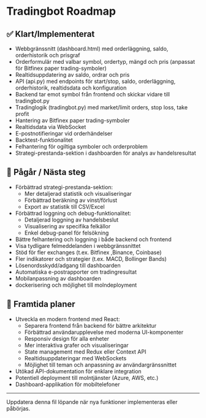 # Tradingbot Roadmap

## ✅ Klart/Implementerat

- Webbgränssnitt (dashboard.html) med orderläggning, saldo, orderhistorik och prisgraf
- Orderformulär med valbar symbol, ordertyp, mängd och pris (anpassat för Bitfinex paper trading-symboler)
- Realtidsuppdatering av saldo, ordrar och pris
- API (api.py) med endpoints för start/stop, saldo, orderläggning, orderhistorik, realtidsdata och konfiguration
- Backend tar emot symbol från frontend och skickar vidare till tradingbot.py
- Tradinglogik (tradingbot.py) med market/limit orders, stop loss, take profit
- Hantering av Bitfinex paper trading-symboler
- Realtidsdata via WebSocket
- E-postnotifieringar vid orderhändelser
- Backtest-funktionalitet
- Felhantering för ogiltiga symboler och orderproblem
- Strategi-prestanda-sektion i dashboarden för analys av handelsresultat

## 🚧 Pågår / Nästa steg

- Förbättrad strategi-prestanda-sektion:
  - Mer detaljerad statistik och visualiseringar
  - Förbättrad beräkning av vinst/förlust
  - Export av statistik till CSV/Excel
- Förbättrad loggning och debug-funktionalitet:
  - Detaljerad loggning av handelsbeslut
  - Visualisering av specifika felkällor
  - Enkel debug-panel för felsökning
- Bättre felhantering och loggning i både backend och frontend
- Visa tydligare felmeddelanden i webbgränssnittet
- Stöd för fler exchanges (t.ex. Bitfinex ,Binance, Coinbase)
- Fler indikatorer och strategier (t.ex. MACD, Bollinger Bands)
- Lösenordsskydd/adgang till dashboarden
- Automatiska e-postrapporter om tradingresultat
- Mobilanpassning av dashboarden
- dockerisering och möjlighet till molndeployment

## 🔮 Framtida planer

- Utveckla en modern frontend med React:
  - Separera frontend från backend för bättre arkitektur
  - Förbättrad användarupplevelse med moderna UI-komponenter
  - Responsiv design för alla enheter
  - Mer interaktiva grafer och visualiseringar
  - State management med Redux eller Context API
  - Realtidsuppdateringar med WebSockets
  - Möjlighet till teman och anpassning av användargränssnittet
- Utökad API-dokumentation för enklare integration
- Potentiell deployment till molntjänster (Azure, AWS, etc.)
- Dashboard-applikation för mobiltelefoner

---
Uppdatera denna fil löpande när nya funktioner implementeras eller påbörjas.
